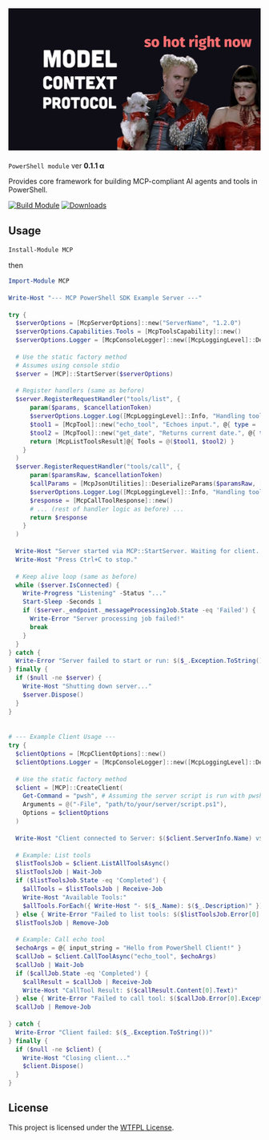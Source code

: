 ﻿## [![MCP](docs/images/MCP.png)](https://www.powershellgallery.com/packages/MCP)

`PowerShell module` ver **0.1.1 α**

Provides core framework for building MCP-compliant AI agents and tools in PowerShell.

[![Build Module](https://github.com/chadnpc/MCP/actions/workflows/build.yaml/badge.svg)](https://github.com/chadnpc/MCP/actions/workflows/build.yaml)
[![Downloads](https://img.shields.io/powershellgallery/dt/MCP.svg?style=flat&logo=powershell&color=blue)](https://www.powershellgallery.com/packages/MCP)

## Usage

```PowerShell
Install-Module MCP
```

then

```PowerShell
Import-Module MCP

Write-Host "--- MCP PowerShell SDK Example Server ---"

try {
  $serverOptions = [McpServerOptions]::new("ServerName", "1.2.0")
  $serverOptions.Capabilities.Tools = [McpToolsCapability]::new()
  $serverOptions.Logger = [McpConsoleLogger]::new([McpLoggingLevel]::Debug, "ServerName")

  # Use the static factory method
  # Assumes using console stdio
  $server = [MCP]::StartServer($serverOptions)

  # Register handlers (same as before)
  $server.RegisterRequestHandler("tools/list", {
      param($params, $cancellationToken)
      $serverOptions.Logger.Log([McpLoggingLevel]::Info, "Handling tools/list request.")
      $tool1 = [McpTool]::new("echo_tool", "Echoes input.", @{ type = 'object'; properties = @{ 'input_string' = @{ type = 'string' } }; required = @('input_string') })
      $tool2 = [McpTool]::new("get_date", "Returns current date.", @{ type = 'object'; properties = @{} })
      return [McpListToolsResult]@{ Tools = @($tool1, $tool2) }
    }
  )
  $server.RegisterRequestHandler("tools/call", {
      param($paramsRaw, $cancellationToken)
      $callParams = [McpJsonUtilities]::DeserializeParams($paramsRaw, [McpCallToolRequestParams])
      $serverOptions.Logger.Log([McpLoggingLevel]::Info, "Handling tools/call for '$($callParams.Name)'.")
      $response = [McpCallToolResponse]::new()
      # ... (rest of handler logic as before) ...
      return $response
    }
  )

  Write-Host "Server started via MCP::StartServer. Waiting for client..."
  Write-Host "Press Ctrl+C to stop."

  # Keep alive loop (same as before)
  while ($server.IsConnected) {
    Write-Progress "Listening" -Status "..."
    Start-Sleep -Seconds 1
    if ($server._endpoint._messageProcessingJob.State -eq 'Failed') {
      Write-Error "Server processing job failed!"
      break
    }
  }
} catch {
  Write-Error "Server failed to start or run: $($_.Exception.ToString())"
} finally {
  if ($null -ne $server) {
    Write-Host "Shutting down server..."
    $server.Dispose()
  }
}


# --- Example Client Usage ---
try {
  $clientOptions = [McpClientOptions]::new()
  $clientOptions.Logger = [McpConsoleLogger]::new([McpLoggingLevel]::Debug, "MyClient")

  # Use the static factory method
  $client = [MCP]::CreateClient(
    Get-Command = "pwsh", # Assuming the server script is run with pwsh
    Arguments = @("-File", "path/to/your/server/script.ps1"),
    Options = $clientOptions
  )

  Write-Host "Client connected to Server: $($client.ServerInfo.Name) v$($client.ServerInfo.Version)"

  # Example: List tools
  $listToolsJob = $client.ListAllToolsAsync()
  $listToolsJob | Wait-Job
  if ($listToolsJob.State -eq 'Completed') {
    $allTools = $listToolsJob | Receive-Job
    Write-Host "Available Tools:"
    $allTools.ForEach({ Write-Host "- $($_.Name): $($_.Description)" })
  } else { Write-Error "Failed to list tools: $($listToolsJob.Error[0].Exception.Message)" }
  $listToolsJob | Remove-Job

  # Example: Call echo tool
  $echoArgs = @{ input_string = "Hello from PowerShell Client!" }
  $callJob = $client.CallToolAsync("echo_tool", $echoArgs)
  $callJob | Wait-Job
  if ($callJob.State -eq 'Completed') {
    $callResult = $callJob | Receive-Job
    Write-Host "CallTool Result: $($callResult.Content[0].Text)"
  } else { Write-Error "Failed to call tool: $($callJob.Error[0].Exception.Message)" }
  $callJob | Remove-Job

} catch {
  Write-Error "Client failed: $($_.Exception.ToString())"
} finally {
  if ($null -ne $client) {
    Write-Host "Closing client..."
    $client.Dispose()
  }
}

```

## License

This project is licensed under the [WTFPL License](LICENSE).
